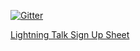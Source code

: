 [![Gitter](https://badges.gitter.im/tonyfast/pydata-atl.svg)](https://gitter.im/tonyfast/pydata-atl?utm_source=badge&utm_medium=badge&utm_campaign=pr-badge)

[Lightning Talk Sign Up Sheet](https://docs.google.com/forms/d/15qWHyHtR7T3s9gJ9hbvxwpgUrRt-Dcp-W4BZlzeo1jM/viewform)
